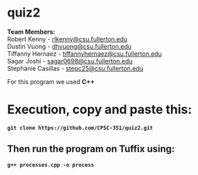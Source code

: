 # quiz2
<b>Team Members:</b><br>
 Robert Kenny - rlkenny@csu.fullerton.edu<br>
 Dustin Vuong - dhvuong@csu.fullerton.edu<br>
 Tiffanny Hernaez - tiffannyhernaez@csu.fullerton.edu<br>
 Sagar Joshi - sagar0698@csu.fullerton.edu<br>
 Stephanie Casillas - stepc25@csu.fullerton.edu<br>
 
For this program we used <b>C++<b>

# Execution, copy and paste this:
`git clone https://github.com/CPSC-351/quiz2.git`

## Then run the program on Tuffix using:
`g++ processes.cpp -o process`
